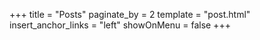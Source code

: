 +++
title = "Posts"
paginate_by = 2
template = "post.html"
insert_anchor_links = "left"
showOnMenu =  false
+++
